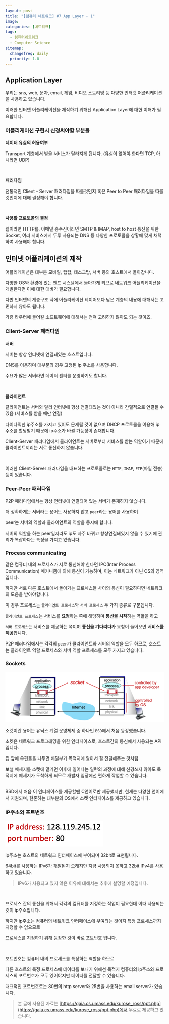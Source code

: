 ```yaml
---
layout: post
title: "[컴퓨터 네트워크] #7 App Layer - 1"
image:
categories: [네트워크]
tags: 
  - 컴퓨터네트워크
  - Computer Science
sitemap:
  changefreq: daily
  priority: 1.0
---
```


## Application Layer

우리는 sns, web, 문자, email, 게임, 비디오 스트리밍 등 다양한 인터넷 어플리케이션을 사용하고 있습니다.

이러한 인터넷 어플리케이션을 제작하기 위해선 Application Layer에 대한 이해가 필요합니다.



### 어플리케이션 구현시 신경써야할 부분들

**데이터 유실의 허용여부**

Transport 계층에서 받을 서비스가 달라지게 됩니다. (유실이 없어야 한다면 TCP, 아니라면 UDP)

<br/> 

**패러다임**

전통적인 Client - Server 패러다임을 따를것인지 혹은 Peer to Peer 패러다임을 따를 것인지에 대해 결정해야 합니다.

<br/> 

**사용할 프로토콜의 결정**

웹이라면 HTTP를, 이메일 송수신이라면 SMTP & IMAP, host to host 통신을 위한 Socket, 여러  서비스에서 두루 사용되는 DNS 등 다양한 프로토콜을 상황에 맞게 채택하여 사용해야 합니다.



## 인터넷 어플리케이션의 제작

어플리케이션은 대부분 모바일, 랩탑, 데스크탑, 서버 등의 호스트에서 돌아갑니다.

다양한 OS와 환경에 있는 엔드 시스템에서 돌아가게 되므로 네트워크 어플리케이션을 개발한다면 이에 대한 대비가 필요합니다.

다만 인터넷의 계층구조 덕에 어플리케이션 레이어보다 낮은 계층의 내용에 대해서는 고민하지 않아도 됩니다.

가령 라우터에 들어갈 소프트웨어에 대해서는 전혀 고려하지 않아도 되는 것이죠.



### Client-Server 패러다임

**서버**

서버는 항상 인터넷에 연결돼있는 호스트입니다.

DNS를 이용하며 대부분의 경우 고정된 ip 주소를 사용합니다.

수요가 많은 서버라면 데이터 센터를 운영하기도 합니다.

<br/> 

**클라이언트**

클라이언트는 서버와 달리 인터넷에 항상 연결돼있는 것이 아니라 간헐적으로 연결될 수 있음 (서비스를 받을 때만 연결)

다이나믹한 ip주소를 가지고 있어도 문제될 것이 없으며 DHCP 프로토콜을 이용해 ip 주소를 할당받기 때문에 ip주소가 바뀔 가능성이 존재합니다.

Client-Server 패러다임에서 클라이언트는 서버로부터 서비스를 받는 역할이기 때문에 클라이언트끼리는 서로 통신하지 않습니다.

<br/> 

이러한 Client-Server 패러다임을 대표하는 프로토콜로는 `HTTP`, `IMAP`, `FTP`(파일 전송) 등이 있습니다.



### Peer-Peer 패러다임

P2P 패러다임에서는 항상 인터넷에 연결되어 있는 서버가 존재하지 않습니다.

더 정확하게는 서버라는 용어도 사용하지 않고 `peer`라는 용어를 사용하며 

peer는 서버의 역할과 클라이언트의 역할을 동시에 합니다.

서버의 역할을 하는 peer일지라도 ip도 자주 바뀌고 항상연결돼있지 않을 수 있기에 관리가 복잡하다는 특징을 가지고 있습니다.



### Process communicating

같은 컴퓨터 내의 프로세스가 서로 통신해야 한다면 IPC(Inter Process Communication) 메커니즘에 의해 통신이 가능하며, 이는 네트워크가 아닌 OS의 영역입니다.

하지만 서로 다른 호스트에서 돌아가는 프로세스들 사이의 통신이 필요하다면 네트워크의 도움을 받아야합니다.

이 경우 프로세스는 `클라이언트 프로세스`와 `서버 프로세스` 두 가지 종류로 구분됩니다.

`클라이언트 프로세스`는 서비스를 **요청**하는 쪽에 해당하며 **통신을 시작**하는 역할을 하고

`서버 프로세스`는 서비스를 제공하는 쪽이며 **통신을 기다리다가** 요청이 들어오면 **서비스를 제공**합니다.

P2P 패러다임에서는 각각의 `peer`가 클라이언트와 서버의 역할을 모두 하므로, 호스트는 클라이언트 역할 프로세스와 서버 역할 프로세스를 모두 가지고 있습니다.

 

### Sockets

<img src="https://raw.githubusercontent.com/Neph3779/Blog-Image/forUpload/img/20230218212953.png" alt="image-20230218212953246" style="zoom:50%;" />

소켓이란 용어는 유닉스 계열 운영체제 중 하나인 `BSD`에서 처음 등장했습니다.

소켓은 네트워크 프로그래밍을 위한 인터페이스로, 호스트간의 통신에서 사용되는 API입니다.

집 앞에 우편물을 놔두면 배달부가 목적지에 알아서 잘 전달해주는 것처럼

보낼 메세지를 소켓에 맡기면 이후에 일어나는 일련의 과정에 대해 신경쓰지 않아도 목적지에 메세지가 도착하게 되므로 개발자 입장에선 편하게 작업할 수 있습니다.

<br/>BSD에서 처음 이 인터페이스를 제공할땐 C언어로만 제공했지만, 현재는 다양한 언어에서 지원되며, 현존하는 대부분의 OS에서 소켓 인터페이스를 제공하고 있습니다.



### **IP주소와 포트번호**

<img src="https://raw.githubusercontent.com/Neph3779/Blog-Image/forUpload/img/20230218215130.png" alt="image-20230218215130160" style="zoom:50%;" />

ip주소는 호스트의 네트워크 인터페이스에 부여되며 32bit로 표현됩니다.

64bit를 사용하는 IPv6가 개발된지 오래지만 지금 사용되지 못하고 32bit IPv4를 사용하고 있습니다.

> IPv6가 사용되고 있지 않은 이유에 대해서는 추후에 설명할 예정입니다.

<br/>

프로세스 간의 통신을 위해서 각각의 컴퓨터를 지정하는 작업이 필요한데 이때 사용되는 것이 ip주소입니다.

하지만 ip주소는 컴퓨터의 네트워크 인터페이스에 부여되는 것이지 특정 프로세스까지 지정할 수 없으므로

프로세스를 지정하기 위해 등장한 것이 바로 포트번호 입니다.

<br/>

포트번호는 컴퓨터 내의 프로세스를 특정하는 역할을 하므로

다른 호스트의 특정 프로세스에 데이터를 보내기 위해선 목적지 컴퓨터의 ip주소와 프로세스의 포트번호가 모두 있어야지만 데이터를 전달할 수 있습니다.

대표적인 포트번호로는 80번의 http server와 25번을 사용하는 email server가 있습니다.

> 본 글에 사용된 자료는 [https://gaia.cs.umass.edu/kurose_ross/ppt.php](https://gaia.cs.umass.edu/kurose_ross/ppt.php)에서 무료로 제공하고 있습니다.
